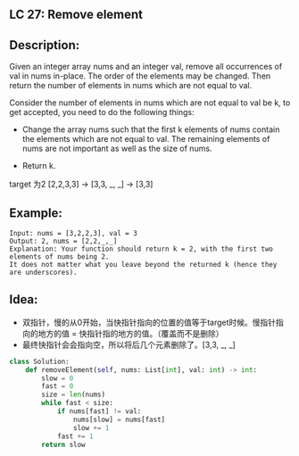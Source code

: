 
## LC 27: Remove element
## Description:
Given an integer array nums and an integer val, remove all occurrences of val in nums in-place. The order of the elements may be changed. Then return the number of elements in nums which are not equal to val.

Consider the number of elements in nums which are not equal to val be k, to get accepted, you need to do the following things:

* Change the array nums such that the first k elements of nums contain the elements which are not equal to val. The remaining elements of nums are not important as well as the size of nums.

* Return k.


target 为2
[2,2,3,3] -> [3,3, _, _] -> [3,3]

## Example:
```
Input: nums = [3,2,2,3], val = 3
Output: 2, nums = [2,2,_,_]
Explanation: Your function should return k = 2, with the first two elements of nums being 2.
It does not matter what you leave beyond the returned k (hence they are underscores).
```

## Idea: 
* 双指针，慢的从0开始，当快指针指向的位置的值等于target时候。慢指针指向的地方的值 = 快指针指的地方的值。（覆盖而不是删除）
* 最终快指针会会指向空，所以将后几个元素删除了。[3,3, _, _]

```py
class Solution:
    def removeElement(self, nums: List[int], val: int) -> int:
        slow = 0
        fast = 0
        size = len(nums)
        while fast < size:
            if nums[fast] != val:
                nums[slow] = nums[fast]
                slow += 1
            fast += 1
        return slow
```
